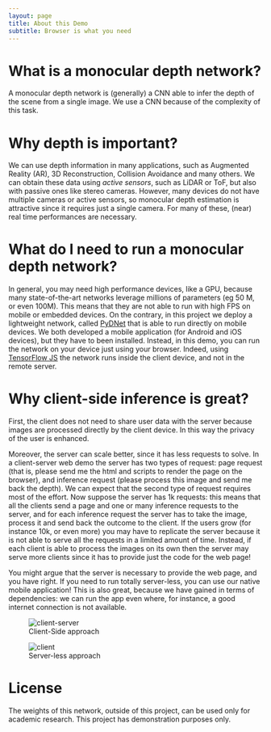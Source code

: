 ```yaml
---
layout: page
title: About this Demo
subtitle: Browser is what you need
---
```


# What is a monocular depth network?

A monocular depth network is (generally) a CNN able to infer 
the depth of the scene from a single image. We use a CNN because of the
complexity of this task.

# Why depth is important?
We can use depth information in many applications, such as Augmented Reality (AR),
3D Reconstruction, Collision Avoidance and many others.
We can obtain these data using *active sensors*, such as LiDAR or ToF, but also with passive ones like
stereo cameras. However, many devices do not have multiple cameras or active sensors, so monocular depth estimation
is attractive since it requires just a single camera. For many of these, (near) real time performances are necessary.

# What do I need to run a monocular depth network?
In general, you may need high performance devices, like a GPU, because many state-of-the-art networks
leverage millions of parameters (eg 50 M, or even 100M). This means that they are not able to run with high FPS
on mobile or embedded devices. On the contrary, in this project we deploy a lightweight network, called [PyDNet](https://arxiv.org/pdf/1806.11430.pdf)
that is able to run directly on mobile devices.
We both developed a mobile application (for Android and iOS devices), but they have to been installed. Instead, in this demo, you can run the network on your device just using your
browser. Indeed, using [TensorFlow JS](https://www.tensorflow.org/js) the network runs inside the client device, and not in the remote server.

# Why client-side inference is great?
First, the client does not need to share user data with the server because images are processed directly by the client device. In this way the privacy of the user is enhanced.

Moreover, the server can scale better, since it has less requests to solve. In a client-server web demo the server has two types of request: page request (that is, please send me the html and scripts to render the page on the browser), and inference request (please process this image and send me back the depth).
We can expect that the second type of request requires most of the effort.
Now suppose the server has 1k requests: this means that all the clients send a page and one or many inference requests to the server, and for each inference request the server has to take the image, process it and send back the outcome to the client. 
If the users grow (for instance 10k, or even more) you may have to replicate the server because it is not able to serve all the requests in a limited amount of time. Instead, if each client is able to process the images on its own
then the server may serve more clients since it has to provide just the code for the web page!

You might argue that the server is necessary to provide the web page, and you have right. If you need to run totally server-less, you can use our native mobile application! This is also great, because we have gained in terms of dependencies: we can run the app even where, for instance, a good internet connection is not available.

<div class="container">
  <div class="row">
    <div class="col-md-6 col-sm-12">
      <figure class="figure">
        <img src="{{site.baseurl}}/assets/img/client-server.png" alt="client-server">
        <figcaption class="figure-caption text-center">Client-Side approach</figcaption>
       </figure>
    </div>
    <div class="col-md-6 col-sm-12">
      <figure class="figure">
        <img src="{{site.baseurl}}/assets/img/client.png" alt="client"> 
        <figcaption class="figure-caption text-center">Server-less approach</figcaption>
      </figure>
    </div>
  </div>
</div>

# License
The weights of this network, outside of this project, can be used only for academic research. This project has demonstration purposes only.
